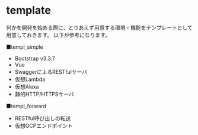 # template

<p>
何かを開発を始める際に、とりあえず用意する環境・機能をテンプレートとして用意しておきます。
以下が参考になります。
</p>

■templ_simple

* Bootstrap v3.3.7
* Vue
* SwaggerによるRESTfulサーバ
* 仮想Lambda
* 仮想Alexa
* 静的HTTP/HTTPSサーバ

■templ_forward

* RESTful呼び出しの転送
* 仮想GCPエンドポイント
